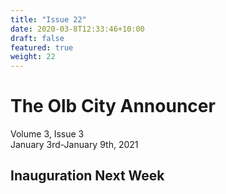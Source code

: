 ```yaml
---
title: "Issue 22"
date: 2020-03-8T12:33:46+10:00
draft: false
featured: true
weight: 22
---
```


# The Olb City Announcer
Volume 3, Issue 3    
January 3rd-January 9th, 2021

## Inauguration Next Week
